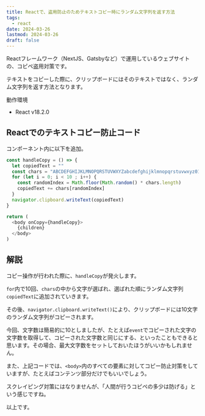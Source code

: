 ```yaml
---
title: Reactで、盗用防止のためテキストコピー時にランダム文字列を返す方法
tags:
  - react
date: 2024-03-26
lastmod: 2024-03-26
draft: false
---
```


Reactフレームワーク（NextJS、Gatsbyなど）で運用しているウェブサイトの、コピペ盗用対策です。

テキストをコピーした際に、クリップボードにはそのテキストではなく、ランダム文字列を返す方法となります。

動作環境

- React v18.2.0

## Reactでのテキストコピー防止コード

コンポーネント内に以下を追加。

```js
const handleCopy = () => {
  let copiedText = ""
  const chars = "ABCDEFGHIJKLMNOPQRSTUVWXYZabcdefghijklmnopqrstuvwxyz0123456789@#$%^&*()"
  for (let i = 0; i < 10 ; i++) {
    const randomIndex = Math.floor(Math.random() * chars.length)
    copiedText += chars[randomIndex]
  }
  navigator.clipboard.writeText(copiedText)
}

return (
  <body onCopy={handleCopy}>
    {children}
  </body>
)
```

## 解説

コピー操作が行われた際に、`handleCopy`が発火します。

`for`内で10回、`chars`の中から文字が選ばれ、選ばれた順にランダム文字列`copiedText`に追加されていきます。

その後、`navigator.clipboard.writeText()`により、クリップボードには10文字のランダム文字列がコピーされます。

今回、文字数は簡易的に10としましたが、たとえば`event`でコピーされた文字の文字数を取得して、コピーされた文字数と同じにする、といったこともできると思います。その場合、最大文字数をセットしておいたほうがいいかもしれません。

また、上記コードでは、`<body>`内のすべての要素に対してコピー防止対策をしていますが、たとえばコンテンツ部分だけでもいいでしょう。

スクレイピング対策にはなりませんが、「人間が行うコピペの多少は防げる」という感じですね。

以上です。